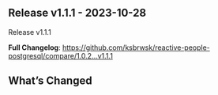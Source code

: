 ## Release v1.1.1 - 2023-10-28

Release v1.1.1

**Full Changelog**: https://github.com/ksbrwsk/reactive-people-postgresql/compare/1.0.2...v1.1.1

## What’s Changed
